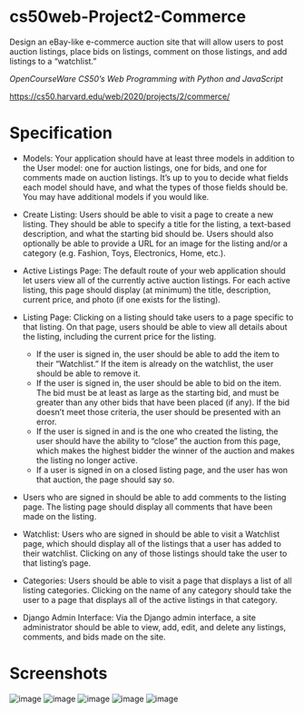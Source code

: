 # cs50web-Project2-Commerce
Design an eBay-like e-commerce auction site that will allow users to post auction listings, place bids on listings, comment on those listings, and add listings to a “watchlist.”


*OpenCourseWare CS50’s Web Programming with Python and JavaScript*

https://cs50.harvard.edu/web/2020/projects/2/commerce/


# Specification
- Models: Your application should have at least three models in addition to the User model: one for auction listings, one for bids, and one for comments made on auction listings. It’s up to you to decide what fields each model should have, and what the types of those fields should be. You may have additional models if you would like.

- Create Listing: Users should be able to visit a page to create a new listing. They should be able to specify a title for the listing, a text-based description, and what the starting bid should be. Users should also optionally be able to provide a URL for an image for the listing and/or a category (e.g. Fashion, Toys, Electronics, Home, etc.).

- Active Listings Page: The default route of your web application should let users view all of the currently active auction listings. For each active listing, this page should display (at minimum) the title, description, current price, and photo (if one exists for the listing).

- Listing Page: Clicking on a listing should take users to a page specific to that listing. On that page, users should be able to view all details about the listing, including the current price for the listing.

  - If the user is signed in, the user should be able to add the item to their “Watchlist.” If the item is already on the watchlist, the user should be able to remove it.
  - If the user is signed in, the user should be able to bid on the item. The bid must be at least as large as the starting bid, and must be greater than any other bids that have been placed (if any). If the bid doesn’t meet those criteria, the user should be presented with an error.
  - If the user is signed in and is the one who created the listing, the user should have the ability to “close” the auction from this page, which makes the highest bidder the winner of the auction and makes the listing no longer active.
  - If a user is signed in on a closed listing page, and the user has won that auction, the page should say so.

- Users who are signed in should be able to add comments to the listing page. The listing page should display all comments that have been made on the listing.
 
- Watchlist: Users who are signed in should be able to visit a Watchlist page, which should display all of the listings that a user has added to their watchlist. Clicking on any of those listings should take the user to that listing’s page.

- Categories: Users should be able to visit a page that displays a list of all listing categories. Clicking on the name of any category should take the user to a page that displays all of the active listings in that category.

- Django Admin Interface: Via the Django admin interface, a site administrator should be able to view, add, edit, and delete any listings, comments, and bids made on the site.

# Screenshots 
![image](https://user-images.githubusercontent.com/70405634/119747142-b307d800-be57-11eb-9bb0-05f6a0d6ce1f.png)
![image](https://user-images.githubusercontent.com/70405634/119746285-be5a0400-be55-11eb-9873-c40187a8e46f.png)
![image](https://user-images.githubusercontent.com/70405634/119746201-83f06700-be55-11eb-85a5-50e6ba447c3b.png)
![image](https://user-images.githubusercontent.com/70405634/119747116-a6837f80-be57-11eb-909b-7011ef4eb8aa.png)
![image](https://user-images.githubusercontent.com/70405634/119747408-49d49480-be58-11eb-8e6f-7faa1d191692.png)
